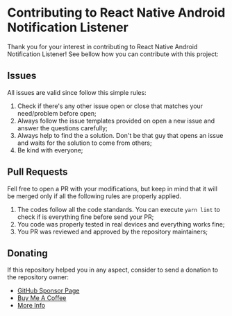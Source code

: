# Contributing to React Native Android Notification Listener

Thank you for your interest in contributing to React Native Android Notification Listener! See bellow how you can contribute with this project:

## Issues

All issues are valid since follow this simple rules:

1) Check if there's any other issue open or close that matches your need/problem before open;
2) Always follow the issue templates provided on open a new issue and answer the questions carefully;
3) Always help to find the a solution. Don't be that guy that opens an issue and waits for the solution to come from others;
4) Be kind with everyone;

## Pull Requests

Fell free to open a PR with your modifications, but keep in mind that it will be merged only if all the following rules are properly applied.

1) The codes follow all the code standards. You can execute `yarn lint` to check if is everything fine before send your PR;
2) You code was properly tested in real devices and everything works fine;
3) You PR was reviewed and approved by the repository maintainers;

## Donating

If this repository helped you in any aspect, consider to send a donation to the repository owner:

* [GitHub Sponsor Page](https://github.com/sponsors/leandrosimoes)
* [Buy Me A Coffee](https://www.buymeacoffee.com/leandrosimoes)
* [More Info](https://lesimoes.dev)